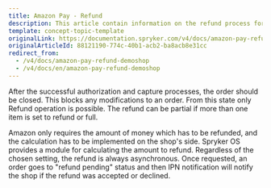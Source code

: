 ```yaml
---
title: Amazon Pay - Refund
description: This article contain information on the refund process for the Amazon Pay module in Spryker.
template: concept-topic-template
originalLink: https://documentation.spryker.com/v4/docs/amazon-pay-refund-demoshop
originalArticleId: 88121190-774c-40b1-acb2-ba8acb8e31cc
redirect_from:
  - /v4/docs/amazon-pay-refund-demoshop
  - /v4/docs/en/amazon-pay-refund-demoshop
---
```


After the successful authorization and capture processes, the order should be closed. This blocks any modifications to an order. From this state only Refund operation is possible. The refund can be partial if more than one item is set to refund or full.

Amazon only requires the amount of money which has to be refunded, and the calculation has to be implemented on the shop's side. Spryker OS provides a module for calculating the amount to refund. Regardless of the chosen setting, the refund is always asynchronous. Once requested, an order goes to "refund pending" status and then IPN notification will notify the shop if the refund was accepted or declined.

